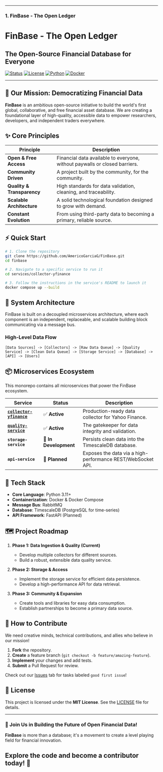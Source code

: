 
---

### 1. FinBase - The Open Ledger

# FinBase - The Open Ledger
## The Open-Source Financial Database for Everyone

[![Status](https://img.shields.io/badge/Status-In%20Development-green)](https://github.com/AmericoGarciaG/FinBase)
[![License](https://img.shields.io/badge/License-MIT-blue)](LICENSE)
[![Python](https://img.shields.io/badge/Python-3.11+-blue)](https://python.org)
[![Docker](https://img.shields.io/badge/Docker-Ready-informational)](https://docker.com)


---

## 🚀 Our Mission: Democratizing Financial Data

**FinBase** is an ambitious open-source initiative to build the world's first global, collaborative, and free financial asset database. We are creating a foundational layer of high-quality, accessible data to empower researchers, developers, and independent traders everywhere.

## ✨ Core Principles

| Principle | Description |
|-----------|-------------|
| **Open & Free Access** | Financial data available to everyone, without paywalls or closed barriers. |
| **Community Driven** | A project built by the community, for the community. |
| **Quality & Transparency**| High standards for data validation, cleaning, and traceability. |
| **Scalable Architecture** | A solid technological foundation designed to grow with demand. |
| **Constant Evolution** | From using third-party data to becoming a primary, reliable source. |

## ⚡ Quick Start

```bash
# 1. Clone the repository
git clone https://github.com/AmericoGarciaG/FinBase.git
cd finbase

# 2. Navigate to a specific service to run it
cd services/collector-yfinance

# 3. Follow the instructions in the service's README to launch it
docker compose up --build
```

## 🧠 System Architecture

FinBase is built on a decoupled microservices architecture, where each component is an independent, replaceable, and scalable building block communicating via a message bus.

### High-Level Data Flow

```
[Data Sources] -> [Collectors] -> [Raw Data Queue] -> [Quality Service] -> [Clean Data Queue] -> [Storage Service] -> [Database] -> [API] -> [Users]
```

## 📦 Microservices Ecosystem

This monorepo contains all microservices that power the FinBase ecosystem.

| Service | Status | Description |
|---------|--------|-------------|
| **[`collector-yfinance`](services/collector-yfinance)** | ✅ **Active** | Production-ready data collector for Yahoo Finance. |
| **[`quality-service`](services/quality-service)** | ✅ **Active** | The gatekeeper for data integrity and validation. |
| **`storage-service`** | 🚧 **In Development** | Persists clean data into the TimescaleDB database. |
| **`api-service`** | 📝 **Planned** | Exposes the data via a high-performance REST/WebSocket API. |

## 🔧 Tech Stack

- **Core Language**: Python 3.11+
- **Containerization**: Docker & Docker Compose
- **Message Bus**: RabbitMQ
- **Database**: TimescaleDB (PostgreSQL for time-series)
- **API Framework**: FastAPI (Planned)

## 🗺️ Project Roadmap

1.  **Phase 1: Data Ingestion & Quality (Current)**
    -   Develop multiple collectors for different sources.
    -   Build a robust, extensible data quality service.

2.  **Phase 2: Storage & Access**
    -   Implement the storage service for efficient data persistence.
    -   Develop a high-performance API for data retrieval.

3.  **Phase 3: Community & Expansion**
    -   Create tools and libraries for easy data consumption.
    -   Establish partnerships to become a primary data source.

## 🤝 How to Contribute

We need creative minds, technical contributions, and allies who believe in our mission!

1.  **Fork** the repository.
2.  **Create** a feature branch (`git checkout -b feature/amazing-feature`).
3.  **Implement** your changes and add tests.
4.  **Submit** a Pull Request for review.

Check out our [Issues](https://github.com/AmericoGarciaG/FinBase/issues) tab for tasks labeled `good first issue`!

## 📄 License

This project is licensed under the **MIT License**. See the [LICENSE](LICENSE) file for details.

---

### 🎉 Join Us in Building the Future of Open Financial Data!

**FinBase** is more than a database; it's a movement to create a level playing field for financial innovation.

**Explore the code and become a contributor today!** 🚀
---
